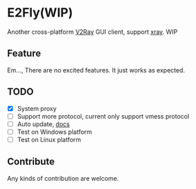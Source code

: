 # E2Fly(WIP)

Another cross-platform [V2Ray] GUI client, support [xray]. WIP

## Feature

Em..., There are no excited features. It just works as expected.

## TODO

- [x] System proxy
- [ ] Support more protocol, current only support vmess protocol
- [ ] Auto update, [docs](https://tauri.app/v1/guides/distribution/updater)
- [ ] Test on Windows platform
- [ ] Test on Linux platform

## Contribute

Any kinds of contribution are welcome.

[v2ray]: https://www.v2fly.org/
[xray]: https://xtls.github.io/
